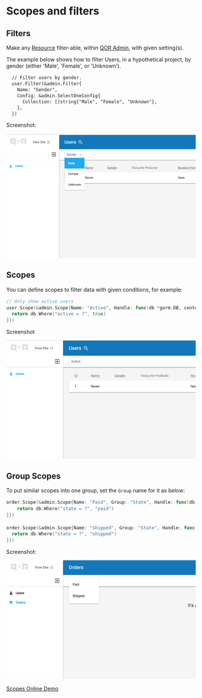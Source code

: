 # Scopes and filters

## Filters

Make any [Resource](../chapter2/resource-intro.md) filter-able, within [QOR Admin](../chapter2/setup.md), with given setting(s).

The example below shows how to filter Users, in a hypothetical project, by gender (either 'Male', 'Female', or 'Unknown').

```
  // Filter users by gender.
  user.Filter(&admin.Filter{
    Name: "Gender",
    Config: &admin.SelectOneConfig{
      Collection: []string{"Male", "Female", "Unknown"},
    },
  })
```

Screenshot:

![filter](filter-demo.png)

## Scopes

You can define scopes to filter data with given conditions, for example:

```go
// Only show active users
user.Scope(&admin.Scope{Name: "Active", Handle: func(db *gorm.DB, context *qor.Context) *gorm.DB {
  return db.Where("active = ?", true)
}})
```

Screenshot

![scope](scope-demo.png)

## Group Scopes

To put similar scopes into one group, set the `Group` name for it as below:

```go
order.Scope(&admin.Scope{Name: "Paid", Group: "State", Handle: func(db *gorm.DB, context *qor.Context) *gorm.DB {
    return db.Where("state = ?", "paid")
}})

order.Scope(&admin.Scope{Name: "Shipped", Group: "State", Handle: func(db *gorm.DB, context *qor.Context) *gorm.DB {
  return db.Where("state = ?", "shipped")
}})
```

Screenshot:

![group scope](group-scope.png)

[Scopes Online Demo](http://demo.getqor.com/admin/products)


